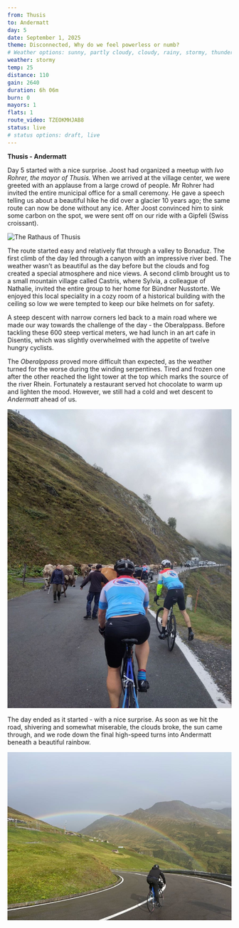 ```yaml
---
from: Thusis
to: Andermatt
day: 5
date: September 1, 2025
theme: Disconnected, Why do we feel powerless or numb?
# Weather options: sunny, partly cloudy, cloudy, rainy, stormy, thunder, snowy, foggy
weather: stormy
temp: 25
distance: 110
gain: 2640
duration: 6h 06m
burn: 0
mayors: 1
flats: 1
route_video: TZEOKMHJAB8
status: live
# status options: draft, live
---
```


**Thusis - Andermatt**

Day 5 started with a nice surprise. Joost had organized a meetup with *Ivo Rohrer, the mayor of Thusis.* When we arrived at the village center, we were greeted with an applause from a large crowd of people. Mr Rohrer had invited the entire municipal office for a small ceremony. He gave a speech telling us about a beautiful hike he did over a glacier 10 years ago; the same route can now be done without any ice. After Joost convinced him to sink some carbon on the spot, we were sent off on our ride with a Gipfeli (Swiss croissant).

![The Rathaus of Thusis](/img/updates/Mayor_Thusis.jpeg)

The route started easy and relatively flat through a valley to Bonaduz. The first climb of the day led through a canyon with an impressive river bed. The weather wasn’t as beautiful as the day before but the clouds and fog created a special atmosphere and nice views. A second climb brought us to a small mountain village called Castris, where Sylvia, a colleague of Nathalie, invited the entire group to her home for Bündner Nusstorte. We enjoyed this local speciality in a cozy room of a historical building with the ceiling so low we were tempted to keep our bike helmets on for safety.

A steep descent with narrow corners led back to a main road where we made our way towards the challenge of the day - the Oberalppass. Before tackling these 600 steep vertical meters, we had lunch in an art cafe in Disentis, which was slightly overwhelmed with the appetite of twelve hungry cyclists.

The *Oberalppass* proved more difficult than expected, as the weather turned for the worse during the winding serpentines. Tired and frozen one after the other reached the light tower at the top which marks the source of the river Rhein. Fortunately a restaurant served hot chocolate to warm up and lighten the mood. However, we still had a cold and wet descent to *Andermatt* ahead of us.

![Stuck in Traffic](/img/updates/Traffic_Cows.jpg)

The day ended as it started - with a nice surprise. As soon as we hit the road, shivering and somewhat miserable, the clouds broke, the sun came through, and we rode down the final high-speed turns into Andermatt beneath a beautiful rainbow.

![Under the Rainbow](/img/updates/Rainbow_Bob.jpg)
